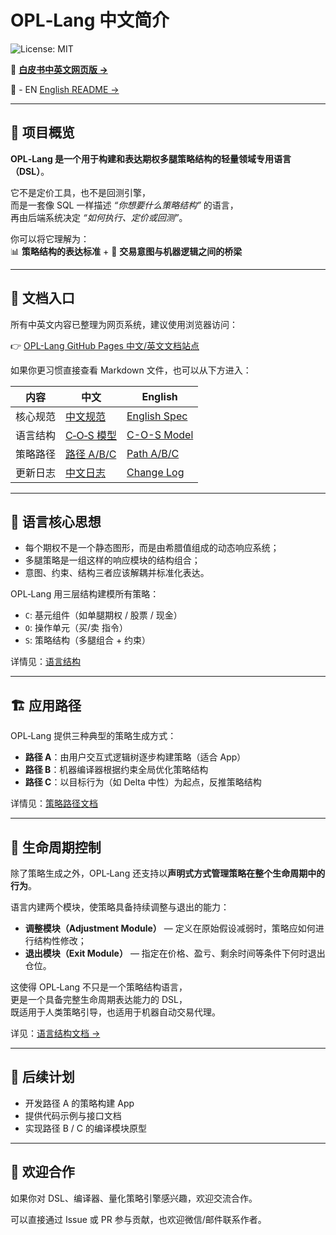 # OPL‑Lang 中文简介

![License: MIT](https://img.shields.io/badge/License-MIT-green.svg)

📘 **[白皮书中英文网页版 →](https://whispersofzephyr.github.io/OPL-Lang/)**

🔗 - EN [English README →](README.md)

---

## 📘 项目概览

**OPL‑Lang 是一个用于构建和表达期权多腿策略结构的轻量领域专用语言（DSL）**。

它不是定价工具，也不是回测引擎，  
而是一套像 SQL 一样描述 *“你想要什么策略结构”* 的语言，  
再由后端系统决定 *“如何执行、定价或回测”*。

你可以将它理解为：  
📊 **策略结构的表达标准** + 🧠 **交易意图与机器逻辑之间的桥梁**

---

## 📑 文档入口

所有中英文内容已整理为网页系统，建议使用浏览器访问：

👉 [OPL-Lang GitHub Pages 中文/英文文档站点](https://whispersofzephyr.github.io/OPL-Lang/)

如果你更习惯直接查看 Markdown 文件，也可以从下方进入：

| 内容 | 中文 | English |
|------|------|---------|
| 核心规范 | [中文规范](docs/opl-lang-spec-zh-v1.0.0-rc6.md) | [English Spec](docs/opl-lang-spec-en-v1.0.0-rc6.md) |
| 语言结构 | [C‑O‑S 模型](docs/language-structure-zh.md) | [C-O-S Model](docs/language-structure-en.md) |
| 策略路径 | [路径 A/B/C](docs/application-paths-zh.md) | [Path A/B/C](docs/application-paths-en.md) |
| 更新日志 | [中文日志](docs/changelog.zh.md) | [Change Log](docs/changelog.en.md) |

---

## 🧠 语言核心思想

- 每个期权不是一个静态图形，而是由希腊值组成的动态响应系统；
- 多腿策略是一组这样的响应模块的结构组合；
- 意图、约束、结构三者应该解耦并标准化表达。

OPL‑Lang 用三层结构建模所有策略：

- `C`: 基元组件（如单腿期权 / 股票 / 现金）
- `O`: 操作单元（买/卖 指令）
- `S`: 策略结构（多腿组合 + 约束）

详情见：[语言结构](docs/language-structure-zh.md)

---

## 🏗️ 应用路径

OPL‑Lang 提供三种典型的策略生成方式：

- **路径 A**：由用户交互式逻辑树逐步构建策略（适合 App）
- **路径 B**：机器编译器根据约束全局优化策略结构
- **路径 C**：以目标行为（如 Delta 中性）为起点，反推策略结构

详情见：[策略路径文档](docs/application-paths-zh.md)

---

## 🔁 生命周期控制

除了策略生成之外，OPL‑Lang 还支持以**声明式方式管理策略在整个生命周期中的行为**。

语言内建两个模块，使策略具备持续调整与退出的能力：

- **调整模块（Adjustment Module）** — 定义在原始假设减弱时，策略应如何进行结构性修改；
- **退出模块（Exit Module）** — 指定在价格、盈亏、剩余时间等条件下何时退出仓位。

这使得 OPL‑Lang 不只是一个策略结构语言，  
更是一个具备完整生命周期表达能力的 DSL，  
既适用于人类策略引导，也适用于机器自动交易代理。

详见：[语言结构文档 →](docs/language-structure-zh.md)

---

## 🔧 后续计划

- 开发路径 A 的策略构建 App
- 提供代码示例与接口文档
- 实现路径 B / C 的编译模块原型

---

## 🤝 欢迎合作

如果你对 DSL、编译器、量化策略引擎感兴趣，欢迎交流合作。

可以直接通过 Issue 或 PR 参与贡献，也欢迎微信/邮件联系作者。
